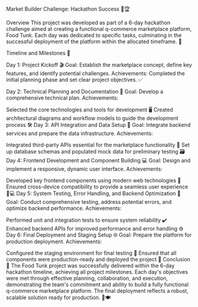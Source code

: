 Market Builder Challenge: Hackathon Success 🍔🏆

Overview
This project was developed as part of a 6-day hackathon challenge aimed at creating a functional q-commerce marketplace platform, Food Tunk. Each day was dedicated to specific tasks, culminating in the successful deployment of the platform within the allocated timeframe. 🚀

Timeline and Milestones 📅

Day 1: Project Kickoff 🎬
Goal: Establish the marketplace concept, define key features, and identify potential challenges.
Achievements: Completed the initial planning phase and set clear project objectives. ✅

Day 2: Technical Planning and Documentation 📑
Goal: Develop a comprehensive technical plan.
Achievements:

Selected the core technologies and tools for development 🖥️
Created architectural diagrams and workflow models to guide the development process 🛠️
Day 3: API Integration and Data Setup 🔌
Goal: Integrate backend services and prepare the data infrastructure.
Achievements:

Integrated third-party APIs essential for the marketplace functionality 📡
Set up database schemas and populated mock data for preliminary testing 🗃️
Day 4: Frontend Development and Component Building 💻
Goal: Design and implement a responsive, dynamic user interface.
Achievements:

Developed key frontend components using modern web technologies 🎨
Ensured cross-device compatibility to provide a seamless user experience 📱💻
Day 5: System Testing, Error Handling, and Backend Optimization 🧪
Goal: Conduct comprehensive testing, address potential errors, and optimize backend performance.
Achievements:

Performed unit and integration tests to ensure system reliability ✔️
Enhanced backend APIs for improved performance and error handling ⚙️
Day 6: Final Deployment and Staging Setup 🌐
Goal: Prepare the platform for production deployment.
Achievements:

Configured the staging environment for final testing 🔄
Ensured that all components were production-ready and deployed the project 🚀
Conclusion 🎉
The Food Tunk project was successfully delivered within the 6-day hackathon timeline, achieving all project milestones. Each day's objectives were met through effective planning, collaboration, and execution, demonstrating the team's commitment and ability to build a fully functional q-commerce marketplace platform. The final deployment reflects a robust, scalable solution ready for production. 💪🍽️
